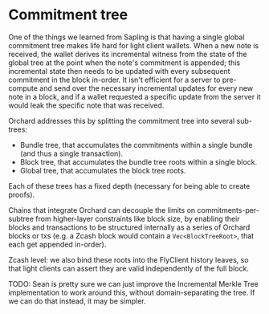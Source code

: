 # Commitment tree

One of the things we learned from Sapling is that having a single global commitment tree
makes life hard for light client wallets. When a new note is received, the wallet derives
its incremental witness from the state of the global tree at the point when the note's
commitment is appended; this incremental state then needs to be updated with every
subsequent commitment in the block in-order. It isn't efficient for a server to
pre-compute and send over the necessary incremental updates for every new note in a block,
and if a wallet requested a specific update from the server it would leak the specific
note that was received.

Orchard addresses this by splitting the commitment tree into several sub-trees:

- Bundle tree, that accumulates the commitments within a single bundle (and thus a single
  transaction).
- Block tree, that accumulates the bundle tree roots within a single block.
- Global tree, that accumulates the block tree roots.

Each of these trees has a fixed depth (necessary for being able to create proofs).

Chains that integrate Orchard can decouple the limits on commitments-per-subtree from
higher-layer constraints like block size, by enabling their blocks and transactions to be
structured internally as a series of Orchard blocks or txs (e.g. a Zcash block would
contain a `Vec<BlockTreeRoot>`, that each get appended in-order).

Zcash level: we also bind these roots into the FlyClient history leaves, so that light
clients can assert they are valid independently of the full block.

TODO: Sean is pretty sure we can just improve the Incremental Merkle Tree implementation
to work around this, without domain-separating the tree. If we can do that instead, it may
be simpler.
